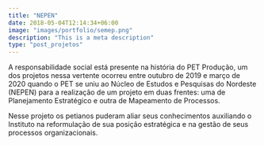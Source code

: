 ```yaml
---
title: "NEPEN"
date: 2018-05-04T12:14:34+06:00
image: "images/portfolio/semep.png"
description: "This is a meta description"
type: "post_projetos"
---
```


A responsabilidade social está presente na história do PET Produção, um dos projetos nessa vertente ocorreu entre outubro de 2019 e março de 2020 quando o PET se uniu ao Núcleo de Estudos e Pesquisas do Nordeste (NEPEN) para a realização de um projeto em duas frentes: uma de Planejamento Estratégico e outra de Mapeamento de Processos. 

Nesse projeto os petianos puderam aliar seus conhecimentos auxiliando o Instituto na reformulação de sua posição estratégica e na gestão de seus processos organizacionais.







